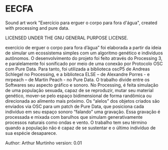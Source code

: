 # EECFA
Sound art work "Exercício para erguer o corpo para fora d'água", created with processing and pure data.

LICENSED UNDER THE GNU GENERAL PURPOSE LICENSE.

exercício de erguer o corpo para fora d’água” foi elaborada a partir da ideia de simular um ecossistema simples com um algoritmo genético e indivíduos autônomos.
O desenvolvimento do projeto foi feito através do Processing 3, e paralelamente foi sonificado por meio de uma conexão por Protocolo OSC com Pure Data. 
Para tanto, foi utilizada a biblioteca oscP5 de Andreas Schlegel no Processing, 
e a biblioteca ELSE – de Alexandre Porres - e mrpeach – de Martin Peach - no Pure Data. 
O trabalho divide entre os Softwares seu aspecto gráfico e sonoro. 
No Processing, é feita simulação de uma população sexuada, capaz de se reproduzir, mutar seu material genético, mover-se pelo espaço bidimensional de forma randômica ou direcionada ao alimento mais próximo. 
Os “alelos” dos objetos criados são enviados via OSC para um patch de Pure Data, que posiciona cada indivíduo em seu espaço sonoro “falando” uma gravação. 
Essa gravação é processada e mixada com barulhos que simulam generativamente processos naturais como ondas e vento. 
O trabalho tem seu término quando a população não é capaz de se sustentar e o último indivíduo de sua espécie desaparece.

Author: Arthur Murtinho
version: 0.01
